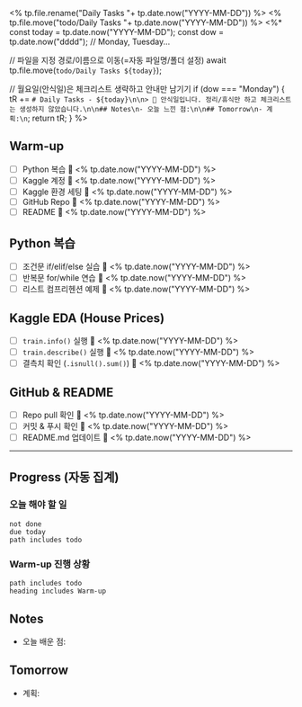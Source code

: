 <% tp.file.rename("Daily Tasks "+ tp.date.now("YYYY-MM-DD")) %>
<% tp.file.move("todo/Daily Tasks "+ tp.date.now("YYYY-MM-DD")) %>
<%*
const today = tp.date.now("YYYY-MM-DD");
const dow   = tp.date.now("dddd"); // Monday, Tuesday...

// 파일을 지정 경로/이름으로 이동(=자동 파일명/폴더 설정)
await tp.file.move(`todo/Daily Tasks ${today}`);

// 월요일(안식일)은 체크리스트 생략하고 안내만 남기기
if (dow === "Monday") {
  tR += `# Daily Tasks - ${today}\n\n> 🛑 안식일입니다. 정리/휴식만 하고 체크리스트는 생성하지 않았습니다.\n\n## Notes\n- 오늘 느낀 점:\n\n## Tomorrow\n- 계획:\n`;
  return tR;
}
%>
## Warm-up
- [ ] Python 복습 📅 <% tp.date.now("YYYY-MM-DD") %>
- [ ] Kaggle 계정 📅 <% tp.date.now("YYYY-MM-DD") %>
- [ ] Kaggle 환경 세팅 📅 <% tp.date.now("YYYY-MM-DD") %>
- [ ] GitHub Repo 📅 <% tp.date.now("YYYY-MM-DD") %>
- [ ] README 📅 <% tp.date.now("YYYY-MM-DD") %>

## Python 복습
- [ ] 조건문 if/elif/else 실습 📅 <% tp.date.now("YYYY-MM-DD") %>
- [ ] 반복문 for/while 연습 📅 <% tp.date.now("YYYY-MM-DD") %>
- [ ] 리스트 컴프리헨션 예제 📅 <% tp.date.now("YYYY-MM-DD") %>

## Kaggle EDA (House Prices)
- [ ] `train.info()` 실행 📅 <% tp.date.now("YYYY-MM-DD") %>
- [ ] `train.describe()` 실행 📅 <% tp.date.now("YYYY-MM-DD") %>
- [ ] 결측치 확인 (`.isnull().sum()`) 📅 <% tp.date.now("YYYY-MM-DD") %>

## GitHub & README
- [ ] Repo pull 확인 📅 <% tp.date.now("YYYY-MM-DD") %>
- [ ] 커밋 & 푸시 확인 📅 <% tp.date.now("YYYY-MM-DD") %>
- [ ] README.md 업데이트 📅 <% tp.date.now("YYYY-MM-DD") %>

---

## Progress (자동 집계)
### 오늘 해야 할 일
```tasks
not done
due today
path includes todo
```
### Warm-up 진행 상황
```tasks
path includes todo
heading includes Warm-up
```

## Notes
- 오늘 배운 점:
## Tomorrow
- 계획: